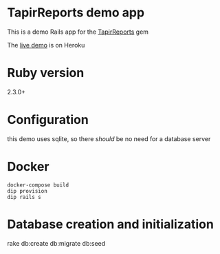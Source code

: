 # TapirReports demo app

This is a demo Rails app for the [TapirReports](https://github.com/jnicho02/tapir-reports) gem

The [live demo](https://tapir-reports-demo.herokuapp.com) is on Heroku

Ruby version
============
2.3.0+

Configuration
=============
this demo uses sqlite, so there _should_ be no need for a database server

Docker
======
```
docker-compose build
dip provision
dip rails s
```

Database creation and initialization
====================================
rake db:create db:migrate db:seed
